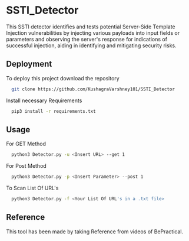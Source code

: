 
# SSTI_Detector
This SSTI detector identifies and tests potential Server-Side Template Injection vulnerabilities by injecting various payloads into input fields or parameters and observing the server's response for indications of successful injection, aiding in identifying and mitigating security risks.


## Deployment

To deploy this project download the repository

```bash
  git clone https://github.com/KushagraVarshney101/SSTI_Detector
```
Install necessary Requirements
```bash
  pip3 install -r requirements.txt
```


## Usage
For GET Method
```bash
  python3 Detector.py -u <Insert URL> --get 1
```
For Post Method
```bash
  python3 Detector.py -p <Insert Parameter> --post 1
```
To Scan List Of URL's
```bash
  python3 Detector.py -f <Your List Of URL's in a .txt file>
```
## Reference

This tool has been made by taking Reference from videos of BePractical.
